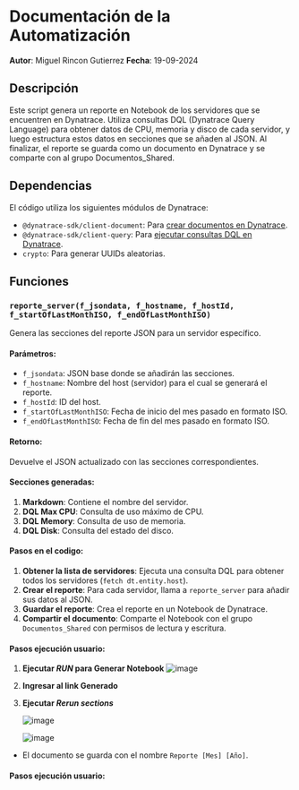 # Documentación de la Automatización
**Autor**: Miguel Rincon Gutierrez
**Fecha**: 19-09-2024

## Descripción

Este script genera un reporte en Notebook de los servidores que se encuentren en Dynatrace. Utiliza consultas DQL (Dynatrace Query Language) para obtener datos de CPU, memoria y disco de cada servidor, y luego estructura estos datos en secciones que se añaden al JSON. Al finalizar, el reporte se guarda como un documento en Dynatrace y se comparte con al grupo Documentos_Shared.

## Dependencias

El código utiliza los siguientes módulos de Dynatrace:
- `@dynatrace-sdk/client-document`: Para [crear documentos en Dynatrace](https://developer.dynatrace.com/develop/sdks/client-document/#documentsclient).
- `@dynatrace-sdk/client-query`: Para [ejecutar consultas DQL en Dynatrace](https://developer.dynatrace.com/develop/sdks/client-query/).
- `crypto`: Para generar UUIDs aleatorias.

## Funciones

### `reporte_server(f_jsondata, f_hostname, f_hostId, f_startOfLastMonthISO, f_endOfLastMonthISO)`

Genera las secciones del reporte JSON para un servidor específico.

#### Parámetros:
- `f_jsondata`: JSON base donde se añadirán las secciones.
- `f_hostname`: Nombre del host (servidor) para el cual se generará el reporte.
- `f_hostId`: ID del host.
- `f_startOfLastMonthISO`: Fecha de inicio del mes pasado en formato ISO.
- `f_endOfLastMonthISO`: Fecha de fin del mes pasado en formato ISO.

#### Retorno:
Devuelve el JSON actualizado con las secciones correspondientes.

#### Secciones generadas:
1. **Markdown**: Contiene el nombre del servidor.
2. **DQL Max CPU**: Consulta de uso máximo de CPU.
3. **DQL Memory**: Consulta de uso de memoria.
4. **DQL Disk**: Consulta del estado del disco.

#### Pasos en el codigo:
1. **Obtener la lista de servidores**: Ejecuta una consulta DQL para obtener todos los servidores (`fetch dt.entity.host`).
2. **Crear el reporte**: Para cada servidor, llama a `reporte_server` para añadir sus datos al JSON.
3. **Guardar el reporte**: Crea el reporte en un Notebook de Dynatrace.
4. **Compartir el documento**: Comparte el Notebook con el grupo `Documentos_Shared` con permisos de lectura y escritura.

#### Pasos ejecución usuario:
1. **Ejecutar *RUN* para Generar Notebook**
  ![image](https://github.com/user-attachments/assets/fe5727d1-5bdb-4a70-b387-a25979ada4e3)
3. **Ingresar al link Generado**
2. **Ejecutar *Rerun sections***
   
   ![image](https://github.com/user-attachments/assets/273ba794-549b-42bd-8cb8-ecc01de0c8f8)

   ![image](https://github.com/user-attachments/assets/382dd65e-90da-4782-b574-d64a46fb2086)




- El documento se guarda con el nombre `Reporte [Mes] [Año]`.

#### Pasos ejecución usuario:


